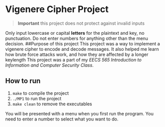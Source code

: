 # Vigenere Cipher Project
> **Important** this project does not protect against invalid inputs

Only input lowercase or capital **letters** for the plaintext and key, no punctuation.
Do not enter numbers for anything other than the menu decision.
##Purpose of this project
This project was a way to implement a vigenere cipher to encode and decode messages.
It also helped me learn how brute force attacks work, and how they are affected by a longer keylength
This project was a part of my *EECS 565 Introduction to Information and Computer Security Class*.
## How to run
1. `make` to compile the project
2. `./MP1` to run the project
3. `make clean` to remove the executables

You will be presented with a menu when you first run the program.
You need to enter a number to select what you want to do.


